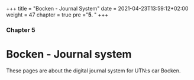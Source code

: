 +++
title = "Bocken - Journal System"
date =  2021-04-23T13:59:12+02:00
weight = 47
chapter = true
pre ="<b>5. </b>"
+++

### Chapter 5

# Bocken - Journal system

These pages are about the digital journal system for UTN:s car Bocken.